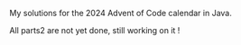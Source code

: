 My solutions for the 2024 Advent of Code calendar in Java.

All parts2 are not yet done, still working on it !
